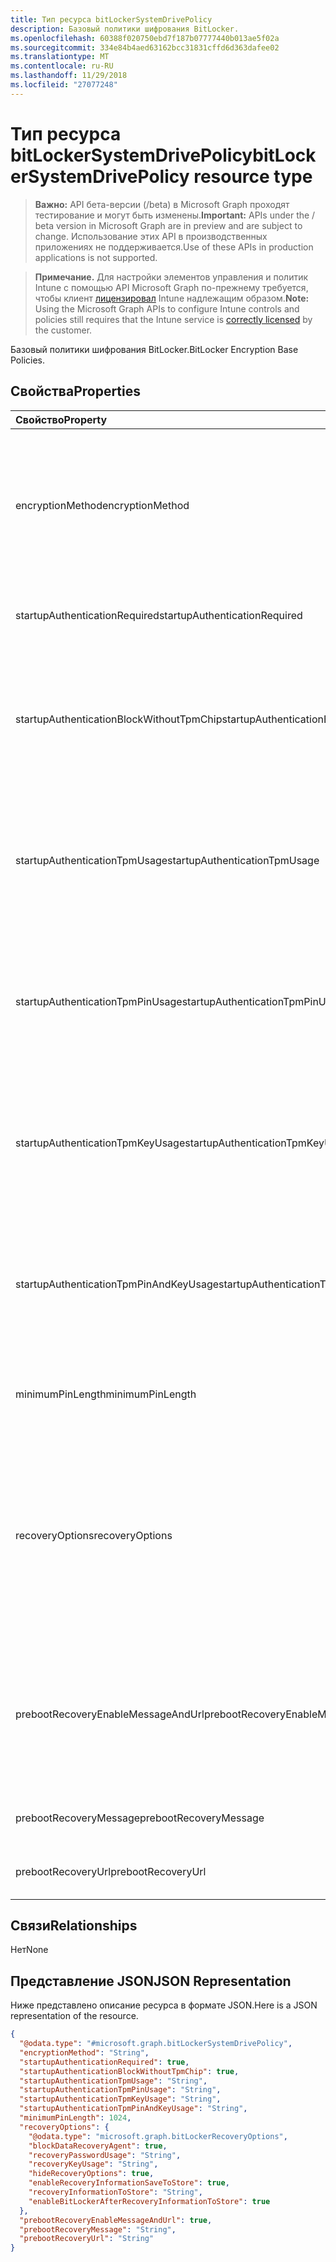 ```yaml
---
title: Тип ресурса bitLockerSystemDrivePolicy
description: Базовый политики шифрования BitLocker.
ms.openlocfilehash: 60388f020750ebd7f187b07777440b013ae5f02a
ms.sourcegitcommit: 334e84b4aed63162bcc31831cffd6d363dafee02
ms.translationtype: MT
ms.contentlocale: ru-RU
ms.lasthandoff: 11/29/2018
ms.locfileid: "27077248"
---
```

# <a name="bitlockersystemdrivepolicy-resource-type"></a><span data-ttu-id="b6ca3-103">Тип ресурса bitLockerSystemDrivePolicy</span><span class="sxs-lookup"><span data-stu-id="b6ca3-103">bitLockerSystemDrivePolicy resource type</span></span>

> <span data-ttu-id="b6ca3-104">**Важно:** API бета-версии (/beta) в Microsoft Graph проходят тестирование и могут быть изменены.</span><span class="sxs-lookup"><span data-stu-id="b6ca3-104">**Important:** APIs under the / beta version in Microsoft Graph are in preview and are subject to change.</span></span> <span data-ttu-id="b6ca3-105">Использование этих API в производственных приложениях не поддерживается.</span><span class="sxs-lookup"><span data-stu-id="b6ca3-105">Use of these APIs in production applications is not supported.</span></span>

> <span data-ttu-id="b6ca3-106">**Примечание.** Для настройки элементов управления и политик Intune с помощью API Microsoft Graph по-прежнему требуется, чтобы клиент [лицензировал](https://go.microsoft.com/fwlink/?linkid=839381) Intune надлежащим образом.</span><span class="sxs-lookup"><span data-stu-id="b6ca3-106">**Note:** Using the Microsoft Graph APIs to configure Intune controls and policies still requires that the Intune service is [correctly licensed](https://go.microsoft.com/fwlink/?linkid=839381) by the customer.</span></span>

<span data-ttu-id="b6ca3-107">Базовый политики шифрования BitLocker.</span><span class="sxs-lookup"><span data-stu-id="b6ca3-107">BitLocker Encryption Base Policies.</span></span>
## <a name="properties"></a><span data-ttu-id="b6ca3-108">Свойства</span><span class="sxs-lookup"><span data-stu-id="b6ca3-108">Properties</span></span>
|<span data-ttu-id="b6ca3-109">Свойство</span><span class="sxs-lookup"><span data-stu-id="b6ca3-109">Property</span></span>|<span data-ttu-id="b6ca3-110">Тип</span><span class="sxs-lookup"><span data-stu-id="b6ca3-110">Type</span></span>|<span data-ttu-id="b6ca3-111">Описание</span><span class="sxs-lookup"><span data-stu-id="b6ca3-111">Description</span></span>|
|:---|:---|:---|
|<span data-ttu-id="b6ca3-112">encryptionMethod</span><span class="sxs-lookup"><span data-stu-id="b6ca3-112">encryptionMethod</span></span>|[<span data-ttu-id="b6ca3-113">bitLockerEncryptionMethod</span><span class="sxs-lookup"><span data-stu-id="b6ca3-113">bitLockerEncryptionMethod</span></span>](../resources/intune-deviceconfig-bitlockerencryptionmethod.md)|<span data-ttu-id="b6ca3-114">Выберите метод шифрования для дисков операционной системы.</span><span class="sxs-lookup"><span data-stu-id="b6ca3-114">Select the encryption method for operating system drives.</span></span> <span data-ttu-id="b6ca3-115">Возможные значения: `aesCbc128`, `aesCbc256`, `xtsAes128`, `xtsAes256`.</span><span class="sxs-lookup"><span data-stu-id="b6ca3-115">Possible values are: `aesCbc128`, `aesCbc256`, `xtsAes128`, `xtsAes256`.</span></span>|
|<span data-ttu-id="b6ca3-116">startupAuthenticationRequired</span><span class="sxs-lookup"><span data-stu-id="b6ca3-116">startupAuthenticationRequired</span></span>|<span data-ttu-id="b6ca3-117">Логический</span><span class="sxs-lookup"><span data-stu-id="b6ca3-117">Boolean</span></span>|<span data-ttu-id="b6ca3-118">Требовать дополнительную проверку подлинности при запуске системы.</span><span class="sxs-lookup"><span data-stu-id="b6ca3-118">Require additional authentication at startup.</span></span>|
|<span data-ttu-id="b6ca3-119">startupAuthenticationBlockWithoutTpmChip</span><span class="sxs-lookup"><span data-stu-id="b6ca3-119">startupAuthenticationBlockWithoutTpmChip</span></span>|<span data-ttu-id="b6ca3-120">Логический</span><span class="sxs-lookup"><span data-stu-id="b6ca3-120">Boolean</span></span>|<span data-ttu-id="b6ca3-121">Указывает, следует ли разрешить BitLocker без совместимого TPM (требуется пароль или ключ запуска на флэш-накопитель USB).</span><span class="sxs-lookup"><span data-stu-id="b6ca3-121">Indicates whether to allow BitLocker without a compatible TPM (requires a password or a startup key on a USB flash drive).</span></span>|
|<span data-ttu-id="b6ca3-122">startupAuthenticationTpmUsage</span><span class="sxs-lookup"><span data-stu-id="b6ca3-122">startupAuthenticationTpmUsage</span></span>|[<span data-ttu-id="b6ca3-123">configurationUsage</span><span class="sxs-lookup"><span data-stu-id="b6ca3-123">configurationUsage</span></span>](../resources/intune-deviceconfig-configurationusage.md)|<span data-ttu-id="b6ca3-124">Указывает, является ли запуска TPM разрешенных/необходимые/не разрешены.</span><span class="sxs-lookup"><span data-stu-id="b6ca3-124">Indicates if TPM startup is allowed/required/disallowed.</span></span> <span data-ttu-id="b6ca3-125">Возможные значения: `blocked`, `required`, `allowed`.</span><span class="sxs-lookup"><span data-stu-id="b6ca3-125">Possible values are: `blocked`, `required`, `allowed`.</span></span>|
|<span data-ttu-id="b6ca3-126">startupAuthenticationTpmPinUsage</span><span class="sxs-lookup"><span data-stu-id="b6ca3-126">startupAuthenticationTpmPinUsage</span></span>|[<span data-ttu-id="b6ca3-127">configurationUsage</span><span class="sxs-lookup"><span data-stu-id="b6ca3-127">configurationUsage</span></span>](../resources/intune-deviceconfig-configurationusage.md)|<span data-ttu-id="b6ca3-128">Указывает, является ли ПИН-кода запуска TPM разрешенных/необходимые/не разрешены.</span><span class="sxs-lookup"><span data-stu-id="b6ca3-128">Indicates if TPM startup pin is allowed/required/disallowed.</span></span> <span data-ttu-id="b6ca3-129">Возможные значения: `blocked`, `required`, `allowed`.</span><span class="sxs-lookup"><span data-stu-id="b6ca3-129">Possible values are: `blocked`, `required`, `allowed`.</span></span>|
|<span data-ttu-id="b6ca3-130">startupAuthenticationTpmKeyUsage</span><span class="sxs-lookup"><span data-stu-id="b6ca3-130">startupAuthenticationTpmKeyUsage</span></span>|[<span data-ttu-id="b6ca3-131">configurationUsage</span><span class="sxs-lookup"><span data-stu-id="b6ca3-131">configurationUsage</span></span>](../resources/intune-deviceconfig-configurationusage.md)|<span data-ttu-id="b6ca3-132">Указывает, является ли ключ запуска TPM разрешенных/необходимые/не разрешены.</span><span class="sxs-lookup"><span data-stu-id="b6ca3-132">Indicates if TPM startup key is allowed/required/disallowed.</span></span> <span data-ttu-id="b6ca3-133">Возможные значения: `blocked`, `required`, `allowed`.</span><span class="sxs-lookup"><span data-stu-id="b6ca3-133">Possible values are: `blocked`, `required`, `allowed`.</span></span>|
|<span data-ttu-id="b6ca3-134">startupAuthenticationTpmPinAndKeyUsage</span><span class="sxs-lookup"><span data-stu-id="b6ca3-134">startupAuthenticationTpmPinAndKeyUsage</span></span>|[<span data-ttu-id="b6ca3-135">configurationUsage</span><span class="sxs-lookup"><span data-stu-id="b6ca3-135">configurationUsage</span></span>](../resources/intune-deviceconfig-configurationusage.md)|<span data-ttu-id="b6ca3-136">Указывает, если прикрепление запуска TPM и ключ разрешенных/необходимые/не разрешены.</span><span class="sxs-lookup"><span data-stu-id="b6ca3-136">Indicates if TPM startup pin key and key are allowed/required/disallowed.</span></span> <span data-ttu-id="b6ca3-137">Возможные значения: `blocked`, `required`, `allowed`.</span><span class="sxs-lookup"><span data-stu-id="b6ca3-137">Possible values are: `blocked`, `required`, `allowed`.</span></span>|
|<span data-ttu-id="b6ca3-138">minimumPinLength</span><span class="sxs-lookup"><span data-stu-id="b6ca3-138">minimumPinLength</span></span>|<span data-ttu-id="b6ca3-139">Int32</span><span class="sxs-lookup"><span data-stu-id="b6ca3-139">Int32</span></span>|<span data-ttu-id="b6ca3-140">Указывает минимальную длину ПИН-кодов запуска.</span><span class="sxs-lookup"><span data-stu-id="b6ca3-140">Indicates the minimum length of startup pin.</span></span> <span data-ttu-id="b6ca3-141">Допустимые значения 4 до 20</span><span class="sxs-lookup"><span data-stu-id="b6ca3-141">Valid values 4 to 20</span></span>|
|<span data-ttu-id="b6ca3-142">recoveryOptions</span><span class="sxs-lookup"><span data-stu-id="b6ca3-142">recoveryOptions</span></span>|<span data-ttu-id="b6ca3-143">[bitLockerRecoveryOptions](../resources/intune-deviceconfig-bitlockerrecoveryoptions.md);</span><span class="sxs-lookup"><span data-stu-id="b6ca3-143">[bitLockerRecoveryOptions](../resources/intune-deviceconfig-bitlockerrecoveryoptions.md)</span></span>|<span data-ttu-id="b6ca3-144">Разрешает Восстановление зашифрованного BitLocker дисков операционной системы в случае отсутствия данные ключа требуется запуска.</span><span class="sxs-lookup"><span data-stu-id="b6ca3-144">Allows to recover BitLocker encrypted operating system drives in the absence of the required startup key information.</span></span> <span data-ttu-id="b6ca3-145">Этот параметр политики применяется при включении BitLocker.</span><span class="sxs-lookup"><span data-stu-id="b6ca3-145">This policy setting is applied when you turn on BitLocker.</span></span>|
|<span data-ttu-id="b6ca3-146">prebootRecoveryEnableMessageAndUrl</span><span class="sxs-lookup"><span data-stu-id="b6ca3-146">prebootRecoveryEnableMessageAndUrl</span></span>|<span data-ttu-id="b6ca3-147">Логический</span><span class="sxs-lookup"><span data-stu-id="b6ca3-147">Boolean</span></span>|<span data-ttu-id="b6ca3-148">Включение восстановления до загрузки сообщение и URL-адрес.</span><span class="sxs-lookup"><span data-stu-id="b6ca3-148">Enable pre-boot recovery message and Url.</span></span> <span data-ttu-id="b6ca3-149">Если requireStartupAuthentication имеет значение false, это значение не влияет на.</span><span class="sxs-lookup"><span data-stu-id="b6ca3-149">If requireStartupAuthentication is false, this value does not affect.</span></span>|
|<span data-ttu-id="b6ca3-150">prebootRecoveryMessage</span><span class="sxs-lookup"><span data-stu-id="b6ca3-150">prebootRecoveryMessage</span></span>|<span data-ttu-id="b6ca3-151">String</span><span class="sxs-lookup"><span data-stu-id="b6ca3-151">String</span></span>|<span data-ttu-id="b6ca3-152">Определяет сообщение настраиваемого восстановления.</span><span class="sxs-lookup"><span data-stu-id="b6ca3-152">Defines a custom recovery message.</span></span>|
|<span data-ttu-id="b6ca3-153">prebootRecoveryUrl</span><span class="sxs-lookup"><span data-stu-id="b6ca3-153">prebootRecoveryUrl</span></span>|<span data-ttu-id="b6ca3-154">String</span><span class="sxs-lookup"><span data-stu-id="b6ca3-154">String</span></span>|<span data-ttu-id="b6ca3-155">Определяет URL-адрес настраиваемого восстановления.</span><span class="sxs-lookup"><span data-stu-id="b6ca3-155">Defines a custom recovery URL.</span></span>|

## <a name="relationships"></a><span data-ttu-id="b6ca3-156">Связи</span><span class="sxs-lookup"><span data-stu-id="b6ca3-156">Relationships</span></span>
<span data-ttu-id="b6ca3-157">Нет</span><span class="sxs-lookup"><span data-stu-id="b6ca3-157">None</span></span>
## <a name="json-representation"></a><span data-ttu-id="b6ca3-158">Представление JSON</span><span class="sxs-lookup"><span data-stu-id="b6ca3-158">JSON Representation</span></span>
<span data-ttu-id="b6ca3-159">Ниже представлено описание ресурса в формате JSON.</span><span class="sxs-lookup"><span data-stu-id="b6ca3-159">Here is a JSON representation of the resource.</span></span>
<!-- {
  "blockType": "resource",
  "@odata.type": "microsoft.graph.bitLockerSystemDrivePolicy"
}
-->
``` json
{
  "@odata.type": "#microsoft.graph.bitLockerSystemDrivePolicy",
  "encryptionMethod": "String",
  "startupAuthenticationRequired": true,
  "startupAuthenticationBlockWithoutTpmChip": true,
  "startupAuthenticationTpmUsage": "String",
  "startupAuthenticationTpmPinUsage": "String",
  "startupAuthenticationTpmKeyUsage": "String",
  "startupAuthenticationTpmPinAndKeyUsage": "String",
  "minimumPinLength": 1024,
  "recoveryOptions": {
    "@odata.type": "microsoft.graph.bitLockerRecoveryOptions",
    "blockDataRecoveryAgent": true,
    "recoveryPasswordUsage": "String",
    "recoveryKeyUsage": "String",
    "hideRecoveryOptions": true,
    "enableRecoveryInformationSaveToStore": true,
    "recoveryInformationToStore": "String",
    "enableBitLockerAfterRecoveryInformationToStore": true
  },
  "prebootRecoveryEnableMessageAndUrl": true,
  "prebootRecoveryMessage": "String",
  "prebootRecoveryUrl": "String"
}
```





